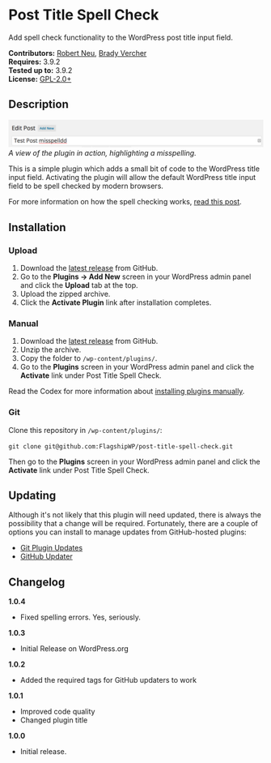 # Post Title Spell Check #

Add spell check functionality to the WordPress post title input field.

__Contributors:__ [Robert Neu](https://github.com/robneu), [Brady Vercher](https://github.com/bradyvercher)  
__Requires:__ 3.9.2  
__Tested up to:__ 3.9.2  
__License:__ [GPL-2.0+](http://www.gnu.org/licenses/gpl-2.0.html)

## Description ##

![Embedded Post Title Screenshot](assets/screenshot-1.png)  
_A view of the plugin in action, highlighting a misspelling._

This is a simple plugin which adds a small bit of code to the WordPress title input field. Activating the plugin will allow the default WordPress title input field to be spell checked by modern browsers.

For more information on how the spell checking works, [read this post](https://developer.mozilla.org/en-US/docs/Web/HTML/Controlling_spell_checking_in_HTML_formsControlling_spell_checking_in_HTML_forms).

## Installation ##

### Upload ###

1. Download the [latest release](https://github.com/FlagshipWP/post-title-spell-check/archive/master.zip) from GitHub.
2. Go to the __Plugins &rarr; Add New__ screen in your WordPress admin panel and click the __Upload__ tab at the top.
3. Upload the zipped archive.
4. Click the __Activate Plugin__ link after installation completes.

### Manual ###

1. Download the [latest release](https://github.com/FlagshipWP/post-title-spell-check/archive/master.zip) from GitHub.
2. Unzip the archive.
3. Copy the folder to `/wp-content/plugins/`.
4. Go to the __Plugins__ screen in your WordPress admin panel and click the __Activate__ link under Post Title Spell Check.

Read the Codex for more information about [installing plugins manually](http://codex.wordpress.org/Managing_Plugins#Manual_Plugin_Installation).

### Git ###

Clone this repository in `/wp-content/plugins/`:

`git clone git@github.com:FlagshipWP/post-title-spell-check.git`

Then go to the __Plugins__ screen in your WordPress admin panel and click the __Activate__ link under Post Title Spell Check.

## Updating ##

Although it's not likely that this plugin will need updated, there is always the possibility that a change will be required. Fortunately, there are a couple of options you can install to manage updates from GitHub-hosted plugins:

* [Git Plugin Updates](https://github.com/brainstormmedia/git-plugin-updates)
* [GitHub Updater](https://github.com/afragen/github-updater)

## Changelog ##

**1.0.4**  
- Fixed spelling errors. Yes, seriously.

**1.0.3**  
- Initial Release on WordPress.org

**1.0.2**  
- Added the required tags for GitHub updaters to work

**1.0.1**  
- Improved code quality
- Changed plugin title

**1.0.0**  
- Initial release.
